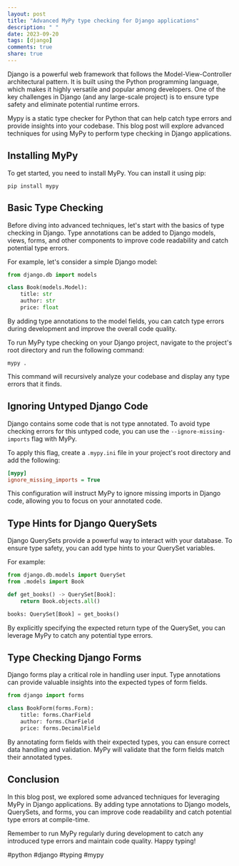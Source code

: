 ```yaml
---
layout: post
title: "Advanced MyPy type checking for Django applications"
description: " "
date: 2023-09-20
tags: [django]
comments: true
share: true
---
```


Django is a powerful web framework that follows the Model-View-Controller architectural pattern. It is built using the Python programming language, which makes it highly versatile and popular among developers. One of the key challenges in Django (and any large-scale project) is to ensure type safety and eliminate potential runtime errors.

Mypy is a static type checker for Python that can help catch type errors and provide insights into your codebase. This blog post will explore advanced techniques for using MyPy to perform type checking in Django applications.

## Installing MyPy

To get started, you need to install MyPy. You can install it using pip:

```
pip install mypy
```

## Basic Type Checking

Before diving into advanced techniques, let's start with the basics of type checking in Django. Type annotations can be added to Django models, views, forms, and other components to improve code readability and catch potential type errors.

For example, let's consider a simple Django model:

```python
from django.db import models

class Book(models.Model):
    title: str
    author: str
    price: float
```

By adding type annotations to the model fields, you can catch type errors during development and improve the overall code quality.

To run MyPy type checking on your Django project, navigate to the project's root directory and run the following command:

```
mypy .
```

This command will recursively analyze your codebase and display any type errors that it finds.

## Ignoring Untyped Django Code

Django contains some code that is not type annotated. To avoid type checking errors for this untyped code, you can use the `--ignore-missing-imports` flag with MyPy.

To apply this flag, create a `.mypy.ini` file in your project's root directory and add the following:

```ini
[mypy]
ignore_missing_imports = True
```

This configuration will instruct MyPy to ignore missing imports in Django code, allowing you to focus on your annotated code.

## Type Hints for Django QuerySets

Django QuerySets provide a powerful way to interact with your database. To ensure type safety, you can add type hints to your QuerySet variables.

For example:

```python
from django.db.models import QuerySet
from .models import Book

def get_books() -> QuerySet[Book]:
    return Book.objects.all()

books: QuerySet[Book] = get_books()
```

By explicitly specifying the expected return type of the QuerySet, you can leverage MyPy to catch any potential type errors.

## Type Checking Django Forms

Django forms play a critical role in handling user input. Type annotations can provide valuable insights into the expected types of form fields.

```python
from django import forms

class BookForm(forms.Form):
    title: forms.CharField
    author: forms.CharField
    price: forms.DecimalField
```

By annotating form fields with their expected types, you can ensure correct data handling and validation. MyPy will validate that the form fields match their annotated types.

## Conclusion

In this blog post, we explored some advanced techniques for leveraging MyPy in Django applications. By adding type annotations to Django models, QuerySets, and forms, you can improve code readability and catch potential type errors at compile-time.

Remember to run MyPy regularly during development to catch any introduced type errors and maintain code quality. Happy typing!

#python #django #typing #mypy